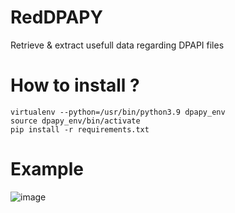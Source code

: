 # RedDPAPY
Retrieve &amp; extract usefull data regarding DPAPI files

# How to install ?
```
virtualenv --python=/usr/bin/python3.9 dpapy_env
source dpapy_env/bin/activate
pip install -r requirements.txt
```

# Example
![image](https://user-images.githubusercontent.com/9429952/135977567-e7fc25cb-e5ed-4405-90c1-249b1858778d.png)

